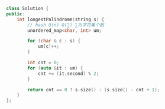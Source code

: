 <!--
 * @Author: yitong 2969413251@qq.com
 * @Date: 2023-01-22 15:17:13
-->
```cpp
class Solution {
public:
    int longestPalindrome(string s) {
        // hash O(n) O(∑) ∑为字符集个数
        unordered_map<char, int> um;

        for (char & c : s) {
            um[c]++;
        }

        int cnt = 0;
        for (auto &it : um) {
            cnt += (it.second) % 2;
        }

        return cnt == 0 ? s.size() : (s.size() - cnt + 1);
    }
};
```